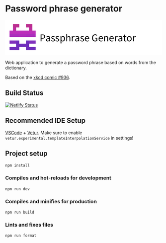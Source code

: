 # Password phrase generator

![Logo Banner][banner]

Web application to generate a password phrase based on words from the dictionary.

Based on the [xkcd comic #936][xkcd].

## Build Status
[![Netlify Status][netlify-img]][netlify-link]

## Recommended IDE Setup

[VSCode][vscode] + [Vetur][vetur].
Make sure to enable `vetur.experimental.templateInterpolationService` in settings!

## Project setup
```
npm install
```

### Compiles and hot-reloads for development
```
npm run dev
```

### Compiles and minifies for production
```
npm run build
```

### Lints and fixes files
```
npm run format
```

[banner]: ./.repository/banner.png
[xkcd]: https://xkcd.com/936/
[vscode]: https://code.visualstudio.com/
[vetur]: https://marketplace.visualstudio.com/items?itemName=octref.vetur
[netlify-img]: https://api.netlify.com/api/v1/badges/e5b9ab6c-1ae8-4a70-8f83-bfbc311db202/deploy-status "Build Status"
[netlify-link]: https://app.netlify.com/sites/ren-phrase/deploys

